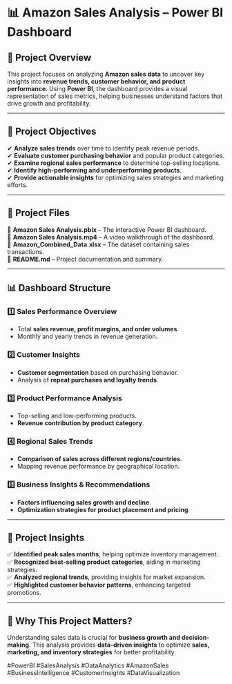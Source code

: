 # 📊 **Amazon Sales Analysis – Power BI Dashboard**  

## 📌 **Project Overview**  
This project focuses on analyzing **Amazon sales data** to uncover key insights into **revenue trends, customer behavior, and product performance**. Using **Power BI**, the dashboard provides a visual representation of sales metrics, helping businesses understand factors that drive growth and profitability.  

---

## 🎯 **Project Objectives**  
✔ **Analyze sales trends** over time to identify peak revenue periods.  
✔ **Evaluate customer purchasing behavior** and popular product categories.  
✔ **Examine regional sales performance** to determine top-selling locations.  
✔ **Identify high-performing and underperforming products**.  
✔ **Provide actionable insights** for optimizing sales strategies and marketing efforts.  

---

## 📂 **Project Files**  
📌 **Amazon Sales Analysis.pbix** – The interactive Power BI dashboard.  
📌 **Amazon Sales Analysis.mp4** – A video walkthrough of the dashboard.  
📌 **Amazon_Combined_Data.xlsx** – The dataset containing sales transactions.  
📌 **README.md** – Project documentation and summary.  

---

## 📊 **Dashboard Structure**  

### **1️⃣ Sales Performance Overview**  
- Total **sales revenue, profit margins, and order volumes**.  
- Monthly and yearly trends in revenue generation.  

### **2️⃣ Customer Insights**  
- **Customer segmentation** based on purchasing behavior.  
- Analysis of **repeat purchases and loyalty trends**.  

### **3️⃣ Product Performance Analysis**  
- Top-selling and low-performing products.  
- **Revenue contribution by product category**.  

### **4️⃣ Regional Sales Trends**  
- **Comparison of sales across different regions/countries**.  
- Mapping revenue performance by geographical location.  

### **5️⃣ Business Insights & Recommendations**  
- **Factors influencing sales growth and decline**.  
- **Optimization strategies for product placement and pricing**.  

---

## 📖 **Project Insights**  
✅ **Identified peak sales months**, helping optimize inventory management.  
✅ **Recognized best-selling product categories**, aiding in marketing strategies.  
✅ **Analyzed regional trends**, providing insights for market expansion.  
✅ **Highlighted customer behavior patterns**, enhancing targeted promotions.  

---

## 🚀 **Why This Project Matters?**  
Understanding sales data is crucial for **business growth and decision-making**. This analysis provides **data-driven insights** to optimize **sales, marketing, and inventory strategies** for better profitability.  

#PowerBI #SalesAnalysis #DataAnalytics #AmazonSales #BusinessIntelligence #CustomerInsights #DataVisualization
